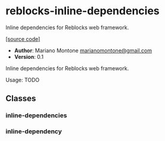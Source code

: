 # reblocks-inline-dependencies

Inline dependencies for Reblocks web framework.

[[source code]](../reblocks-inline-dependencies.lisp)

- **Author**: Mariano Montone <marianomontone@gmail.com>
- **Version**: 0.1


 Inline dependencies for Reblocks web framework.

 Usage: TODO



## Classes
### inline-dependencies
### inline-dependency
